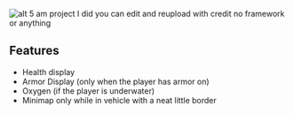 ![alt](https://cdn.discordapp.com/attachments/1267501390289436775/1267501391165788170/Screenshot_2024-07-29_101736.png?ex=66a90428&is=66a7b2a8&hm=e09337c22cc537643020da8e403403af12db788a65a7ce42e608b1bfb22fdbc9&)
5 am project I did you can edit and reupload with credit no framework or anything

## Features
- Health display
- Armor Display (only when the player has armor on)
- Oxygen (if the player is underwater)
- Minimap only while in vehicle with a neat little border
